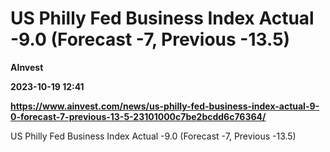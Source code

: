 # US Philly Fed Business Index Actual -9.0 (Forecast -7, Previous -13.5)
**AInvest**

**2023-10-19 12:41**

**https://www.ainvest.com/news/us-philly-fed-business-index-actual-9-0-forecast-7-previous-13-5-23101000c7be2bcdd6c76364/**

US Philly Fed Business Index Actual -9.0 (Forecast -7, Previous -13.5)